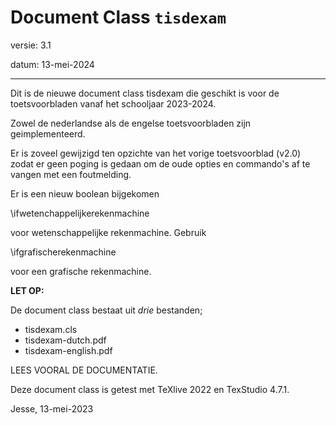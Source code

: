 

# Document Class `tisdexam`

versie: 3.1

datum:  13-mei-2024


-----------------------
Dit is de nieuwe document class tisdexam die geschikt is voor de
toetsvoorbladen vanaf het schooljaar 2023-2024.

Zowel de nederlandse als de engelse toetsvoorbladen zijn geimplementeerd.

Er is zoveel gewijzigd ten opzichte van het vorige toetsvoorblad (v2.0) zodat
er geen poging is gedaan om de oude opties en commando's af te vangen met
een foutmelding.

Er is een nieuw boolean bijgekomen

 \ifwetenchappelijkerekenmachine

voor wetenschappelijke rekenmachine. Gebruik

 \ifgrafischerekenmachine

voor een grafische rekenmachine.

**LET OP:**

De document class bestaat uit *drie* bestanden;

* tisdexam.cls
* tisdexam-dutch.pdf
* tisdexam-english.pdf

LEES VOORAL DE DOCUMENTATIE.


Deze document class is getest met TeXlive 2022 en TexStudio 4.7.1.

Jesse, 13-mei-2023
